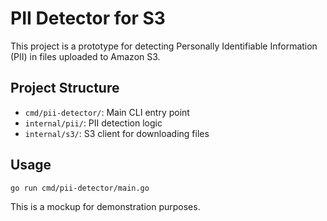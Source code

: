 # PII Detector for S3

This project is a prototype for detecting Personally Identifiable Information (PII) in files uploaded to Amazon S3.

## Project Structure

- `cmd/pii-detector/`: Main CLI entry point
- `internal/pii/`: PII detection logic
- `internal/s3/`: S3 client for downloading files

## Usage

```
go run cmd/pii-detector/main.go
```

This is a mockup for demonstration purposes.
